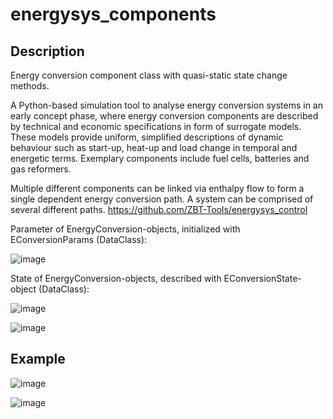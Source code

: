# energysys_components

## Description
Energy conversion component class with quasi-static state change methods.

A Python-based simulation tool to analyse energy conversion systems in an early concept phase, where energy conversion components are described by technical and economic specifications in form of surrogate models. These models provide uniform, simplified descriptions of dynamic behaviour such as start-up, heat-up and load change in temporal and energetic terms. Exemplary components include fuel cells, batteries and gas reformers. 

Multiple different components can be linked via enthalpy flow to form a single dependent energy conversion path. A system can be comprised of several different paths.
https://github.com/ZBT-Tools/energysys_control


Parameter of EnergyConversion-objects, initialized with EConversionParams (DataClass):

![image](https://github.com/ZBT-Tools/energysys_components/assets/94350939/ba2d3632-601c-44ab-ae52-55afa8a59e73)


State of EnergyConversion-objects, described with EConversionState-object (DataClass):

![image](https://github.com/ZBT-Tools/energysys_components/assets/94350939/8935b8e7-9422-4764-add9-84a66f217b6c)


![image](https://github.com/ZBT-Tools/energysys_components/assets/94350939/42a7fe7a-4aef-4df6-8b4d-f8af7aa51c4f)



## Example 

![image](https://github.com/ZBT-Tools/energysys_components/assets/94350939/4dac6e90-344b-4f3d-aa67-7cf2a9963733)

![image](https://github.com/ZBT-Tools/energysys_components/assets/94350939/403d5eee-5da4-4c14-bd27-46b8c0b7b5de)
